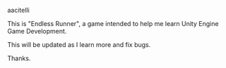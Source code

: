 aacitelli

This is "Endless Runner", a game intended to help me learn Unity Engine Game Development. 

This will be updated as I learn more and fix bugs. 

Thanks. 
